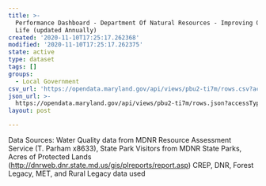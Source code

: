 ```yaml
---
title: >-
  Performance Dashboard - Department Of Natural Resources - Improving Quality Of
  Life (updated Annually)
created: '2020-11-10T17:25:17.262368'
modified: '2020-11-10T17:25:17.262375'
state: active
type: dataset
tags: []
groups:
  - Local Government
csv_url: 'https://opendata.maryland.gov/api/views/pbu2-ti7m/rows.csv?accessType=DOWNLOAD'
json_url: >-
  https://opendata.maryland.gov/api/views/pbu2-ti7m/rows.json?accessType=DOWNLOAD
layout: post

---
```

Data Sources: Water Quality data from MDNR Resource Assessment Service (T. Parham x8633), State Park Visitors from MDNR State Parks, Acres of Protected Lands (http://dnrweb.dnr.state.md.us/gis/plreports/report.asp) CREP, DNR, Forest Legacy, MET, and Rural Legacy data used
